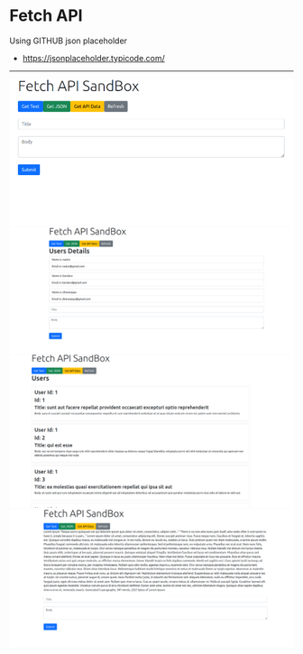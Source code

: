 <h1>Fetch API</h1>
<p>Using GITHUB json placeholder</p>
<ul>
<li>
<a href="https://jsonplaceholder.typicode.com/"> https://jsonplaceholder.typicode.com/ </a>
</li>
</ul>
<hr>
<img src="./images/screen1.png">
<img src="./images/screen2.png">
<img src="./images/screen3.png">
<img src="./images/screen4.png">
